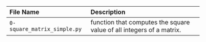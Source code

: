 | File Name | Description |
| :-------- | :---------- |
| `0-square_matrix_simple.py` | function that computes the square value of all integers of a matrix. |
